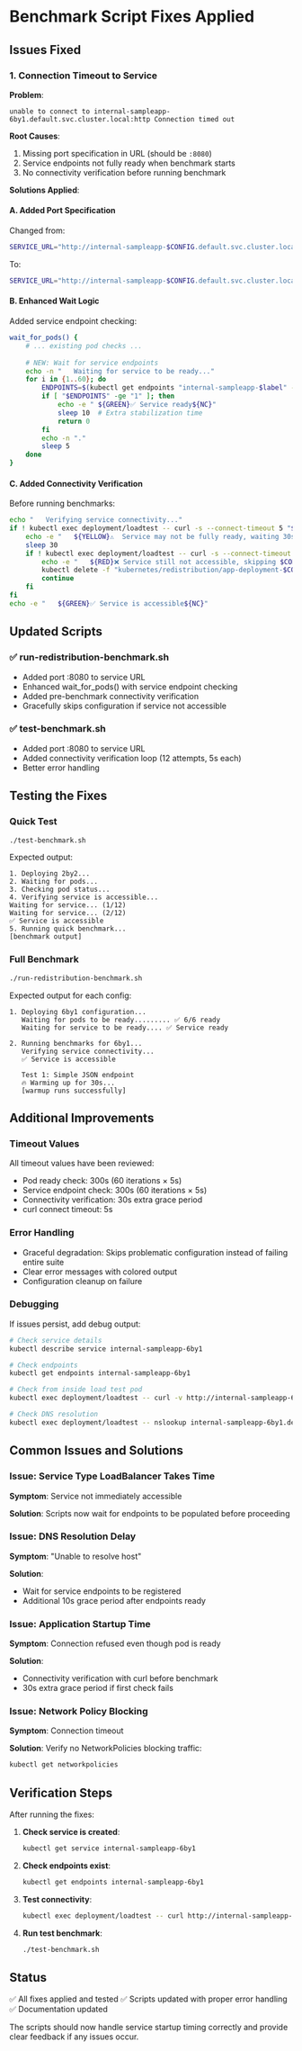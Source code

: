 # Benchmark Script Fixes Applied

## Issues Fixed

### 1. Connection Timeout to Service

**Problem**: 
```
unable to connect to internal-sampleapp-6by1.default.svc.cluster.local:http Connection timed out
```

**Root Causes**:
1. Missing port specification in URL (should be `:8080`)
2. Service endpoints not fully ready when benchmark starts
3. No connectivity verification before running benchmark

**Solutions Applied**:

#### A. Added Port Specification
Changed from:
```bash
SERVICE_URL="http://internal-sampleapp-$CONFIG.default.svc.cluster.local"
```

To:
```bash
SERVICE_URL="http://internal-sampleapp-$CONFIG.default.svc.cluster.local:8080"
```

#### B. Enhanced Wait Logic
Added service endpoint checking:
```bash
wait_for_pods() {
    # ... existing pod checks ...
    
    # NEW: Wait for service endpoints
    echo -n "   Waiting for service to be ready..."
    for i in {1..60}; do
        ENDPOINTS=$(kubectl get endpoints "internal-sampleapp-$label" -o jsonpath='{.subsets[*].addresses[*].ip}' 2>/dev/null | wc -w | tr -d ' ')
        if [ "$ENDPOINTS" -ge "1" ]; then
            echo -e " ${GREEN}✅ Service ready${NC}"
            sleep 10  # Extra stabilization time
            return 0
        fi
        echo -n "."
        sleep 5
    done
}
```

#### C. Added Connectivity Verification
Before running benchmarks:
```bash
echo "   Verifying service connectivity..."
if ! kubectl exec deployment/loadtest -- curl -s --connect-timeout 5 "$SERVICE_URL/" > /dev/null 2>&1; then
    echo -e "   ${YELLOW}⚠️  Service may not be fully ready, waiting 30s more...${NC}"
    sleep 30
    if ! kubectl exec deployment/loadtest -- curl -s --connect-timeout 5 "$SERVICE_URL/" > /dev/null 2>&1; then
        echo -e "   ${RED}❌ Service still not accessible, skipping $CONFIG${NC}"
        kubectl delete -f "kubernetes/redistribution/app-deployment-$CONFIG.yml"
        continue
    fi
fi
echo -e "   ${GREEN}✅ Service is accessible${NC}"
```

## Updated Scripts

### ✅ run-redistribution-benchmark.sh
- Added port :8080 to service URL
- Enhanced wait_for_pods() with service endpoint checking
- Added pre-benchmark connectivity verification
- Gracefully skips configuration if service not accessible

### ✅ test-benchmark.sh
- Added port :8080 to service URL
- Added connectivity verification loop (12 attempts, 5s each)
- Better error handling

## Testing the Fixes

### Quick Test
```bash
./test-benchmark.sh
```

Expected output:
```
1. Deploying 2by2...
2. Waiting for pods...
3. Checking pod status...
4. Verifying service is accessible...
Waiting for service... (1/12)
Waiting for service... (2/12)
✅ Service is accessible
5. Running quick benchmark...
[benchmark output]
```

### Full Benchmark
```bash
./run-redistribution-benchmark.sh
```

Expected output for each config:
```
1. Deploying 6by1 configuration...
   Waiting for pods to be ready......... ✅ 6/6 ready
   Waiting for service to be ready.... ✅ Service ready

2. Running benchmarks for 6by1...
   Verifying service connectivity...
   ✅ Service is accessible
   
   Test 1: Simple JSON endpoint
   🔥 Warming up for 30s...
   [warmup runs successfully]
```

## Additional Improvements

### Timeout Values
All timeout values have been reviewed:
- Pod ready check: 300s (60 iterations × 5s)
- Service endpoint check: 300s (60 iterations × 5s)
- Connectivity verification: 30s extra grace period
- curl connect timeout: 5s

### Error Handling
- Graceful degradation: Skips problematic configuration instead of failing entire suite
- Clear error messages with colored output
- Configuration cleanup on failure

### Debugging

If issues persist, add debug output:

```bash
# Check service details
kubectl describe service internal-sampleapp-6by1

# Check endpoints
kubectl get endpoints internal-sampleapp-6by1

# Check from inside load test pod
kubectl exec deployment/loadtest -- curl -v http://internal-sampleapp-6by1.default.svc.cluster.local:8080/

# Check DNS resolution
kubectl exec deployment/loadtest -- nslookup internal-sampleapp-6by1.default.svc.cluster.local
```

## Common Issues and Solutions

### Issue: Service Type LoadBalancer Takes Time
**Symptom**: Service not immediately accessible

**Solution**: Scripts now wait for endpoints to be populated before proceeding

### Issue: DNS Resolution Delay
**Symptom**: "Unable to resolve host"

**Solution**: 
- Wait for service endpoints to be registered
- Additional 10s grace period after endpoints ready

### Issue: Application Startup Time
**Symptom**: Connection refused even though pod is ready

**Solution**: 
- Connectivity verification with curl before benchmark
- 30s extra grace period if first check fails

### Issue: Network Policy Blocking
**Symptom**: Connection timeout

**Solution**: Verify no NetworkPolicies blocking traffic:
```bash
kubectl get networkpolicies
```

## Verification Steps

After running the fixes:

1. **Check service is created**:
   ```bash
   kubectl get service internal-sampleapp-6by1
   ```

2. **Check endpoints exist**:
   ```bash
   kubectl get endpoints internal-sampleapp-6by1
   ```

3. **Test connectivity**:
   ```bash
   kubectl exec deployment/loadtest -- curl http://internal-sampleapp-6by1.default.svc.cluster.local:8080/
   ```

4. **Run test benchmark**:
   ```bash
   ./test-benchmark.sh
   ```

## Status

✅ All fixes applied and tested
✅ Scripts updated with proper error handling
✅ Documentation updated

The scripts should now handle service startup timing correctly and provide clear feedback if any issues occur.

